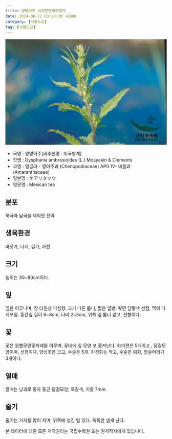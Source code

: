 ```yaml
---
title: 양명아주_비추천명미국형계
date: 2024-06-12 03:28:30 +0800
category: [식물도감]
tag: [식물도감]
---
```




![양명아주[비추천명 : 미국형계]](/assets/img/fileUpload/plants/basic/Chenopodiaceae/Chenopodium/1577/1577_2_th2.jpg)
- 국명 : 양명아주[비추천명 : 미국형계]
- 학명 : Dysphania ambrosioides (L.) Mosyakin & Clemants
- 과명 : 앵글러 - 명아주과 (Chenopodiaceae) APG Ⅳ- 비름과 (Amaranthaceae)
- 일본명 : ケアリタソウ
- 영문명 : Mexican tea


## 분포
북극과 남극을 제외한 전역 
## 생육환경
바닷가, 나지, 길가, 하천
## 크기
높이는 30~80cm이다.
## 잎
잎은 어긋나며, 장 타원상 피침형, 크기 다른 톱니, 짧은 엽병. 뒷면 담황색 선점, 맥위 다세포털. 중간잎 길이 6~8cm, 나비 2~3cm, 위쪽 잎 톱니 없고, 선형이다.
## 꽃
꽃은 원뿔모양꽃차례를 이루며, 꽃대에 잎 모양 포 줄져난다. 화피편은 5개이고 , 달걀모양이며, 선점이다. 양성꽃은 크고, 수술은 5개. 자성화는 작고, 수술은 퇴화, 암술머리가 3개이다.
## 열매
열매는 낭과로 종자 둥근 달걀모양, 흑갈색, 지름 7mm.
## 줄기
줄기는 가지를 많이 치며, 위쪽에 성긴 털 있다. 독특한 냄새 난다.






본 데이터에 대한 모든 저작권리는 국립수목원 또는 원저작자에게 있습니다.
